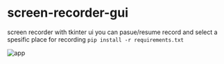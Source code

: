 # screen-recorder-gui
screen recorder with tkinter ui you can pasue/resume record and select a spesific place for recording
```pip install -r requirements.txt```

![app](https://user-images.githubusercontent.com/56826739/177054978-30a4cb24-8b39-4f44-9d68-a1bf92a212e6.gif)
